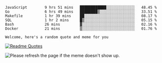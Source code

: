 <!--START_SECTION:waka-->

```text
JavaScript        9 hrs 51 mins   ████████████░░░░░░░░░░░░░   48.45 %
Go                6 hrs 49 mins   ████████▒░░░░░░░░░░░░░░░░   33.51 %
Makefile          1 hr 39 mins    ██░░░░░░░░░░░░░░░░░░░░░░░   08.17 %
SQL               1 hr 2 mins     █▒░░░░░░░░░░░░░░░░░░░░░░░   05.15 %
Bash              26 mins         ▓░░░░░░░░░░░░░░░░░░░░░░░░   02.16 %
Docker            21 mins         ▒░░░░░░░░░░░░░░░░░░░░░░░░   01.76 %
```

<!--END_SECTION:waka-->

`Welcome, here's a random quote and meme for you`

[![Readme Quotes](https://quotes-github-readme.vercel.app/api?type=horizontal&theme=catppuccin)](https://github.com/piyushsuthar/github-readme-quotes)

<img src='https://user-images.githubusercontent.com/88014435/172651369-4de96835-d6c3-4804-9d49-780e5b4ff258.png' title="Meme" alt="Please refresh the page if the meme doesn't show up.">

